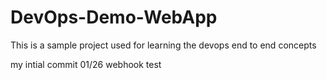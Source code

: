 # DevOps-Demo-WebApp
This is a sample project used for learning the devops end to end concepts

my intial commit 01/26
webhook test
